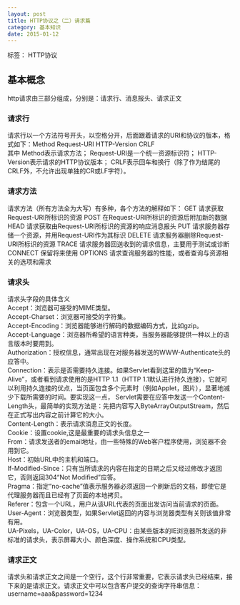 ```yaml
---
layout: post
title: HTTP协议之（二）请求篇
category: 基本知识
date: 2015-01-12
---
```


标签： HTTP协议

<!-- more -->

## 基本概念
http请求由三部分组成，分别是：请求行、消息报头、请求正文
### 请求行
请求行以一个方法符号开头，以空格分开，后面跟着请求的URI和协议的版本，格式如下：Method Request-URI HTTP-Version CRLF  
其中 Method表示请求方法；
Request-URI是一个统一资源标识符；
HTTP-Version表示请求的HTTP协议版本；
CRLF表示回车和换行（除了作为结尾的CRLF外，不允许出现单独的CR或LF字符）。
### 请求方法
 请求方法（所有方法全为大写）有多种，各个方法的解释如下：
 GET     请求获取Request-URI所标识的资源
 POST    在Request-URI所标识的资源后附加新的数据
 HEAD    请求获取由Request-URI所标识的资源的响应消息报头
 PUT     请求服务器存储一个资源，并用Request-URI作为其标识
 DELETE  请求服务器删除Request-URI所标识的资源
 TRACE   请求服务器回送收到的请求信息，主要用于测试或诊断
 CONNECT 保留将来使用
 OPTIONS 请求查询服务器的性能，或者查询与资源相关的选项和需求
### 请求头
请求头字段的具体含义  
Accept：浏览器可接受的MIME类型。   
Accept-Charset：浏览器可接受的字符集。   
Accept-Encoding：浏览器能够进行解码的数据编码方式，比如gzip。  
Accept-Language：浏览器所希望的语言种类，当服务器能够提供一种以上的语言版本时要用到。   
Authorization：授权信息，通常出现在对服务器发送的WWW-Authenticate头的应答中。   
Connection：表示是否需要持久连接。如果Servlet看到这里的值为“Keep-Alive”，或者看到请求使用的是HTTP 1.1（HTTP 1.1默认进行持久连接），它就可以利用持久连接的优点，当页面包含多个元素时（例如Applet，图片），显著地减少下载所需要的时间。要实现这一点， Servlet需要在应答中发送一个Content-Length头，最简单的实现方法是：先把内容写入ByteArrayOutputStream，然后在正式写出内容之前计算它的大小。  
Content-Length：表示请求消息正文的长度。   
Cookie：设置cookie,这是最重要的请求头信息之一  
From：请求发送者的email地址，由一些特殊的Web客户程序使用，浏览器不会用到它。   
Host：初始URL中的主机和端口。   
If-Modified-Since：只有当所请求的内容在指定的日期之后又经过修改才返回它，否则返回304“Not Modified”应答。   
Pragma：指定“no-cache”值表示服务器必须返回一个刷新后的文档，即使它是代理服务器而且已经有了页面的本地拷贝。   
Referer：包含一个URL，用户从该URL代表的页面出发访问当前请求的页面。   
User-Agent：浏览器类型，如果Servlet返回的内容与浏览器类型有关则该值非常有用。  
UA-Pixels，UA-Color，UA-OS，UA-CPU：由某些版本的IE浏览器所发送的非标准的请求头，表示屏幕大小、颜色深度、操作系统和CPU类型。 
### 请求正文
请求头和请求正文之间是一个空行，这个行非常重要，它表示请求头已经结束，接下来的是请求正文。请求正文中可以包含客户提交的查询字符串信息：
username=aaa&password=1234






